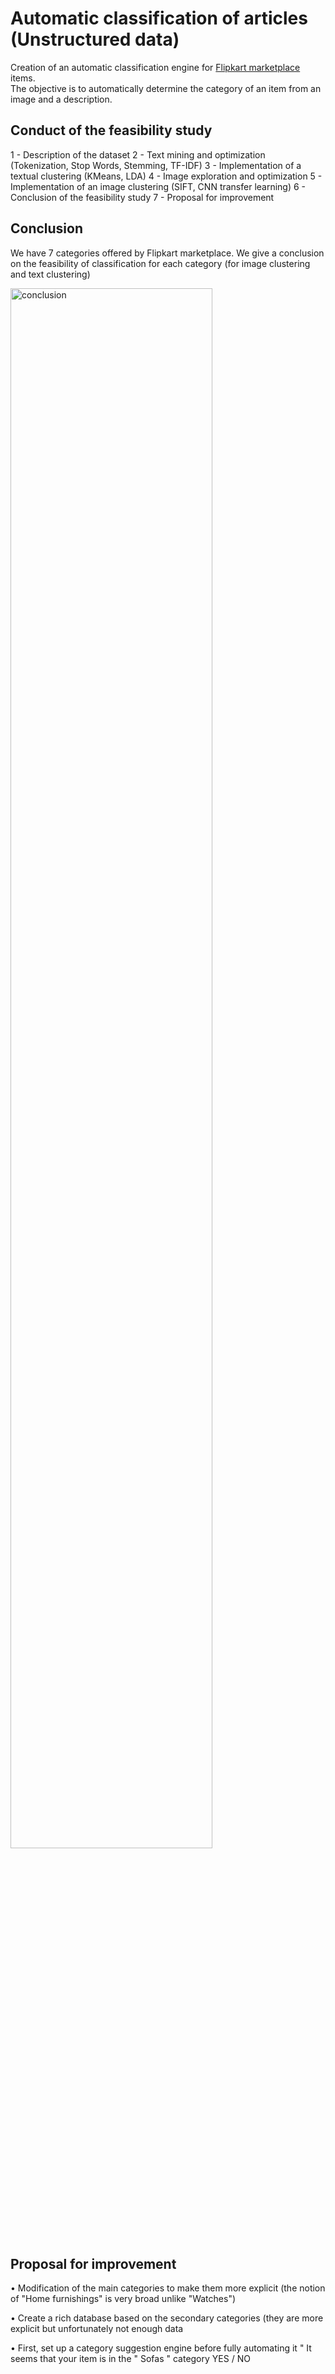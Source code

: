 # Automatic classification of articles (Unstructured data)
Creation of an automatic classification engine for 
<a href="https://www.flipkart.com/">Flipkart marketplace</a> 
items. </br>
The objective is to automatically determine the category of an item from an image and a description.

## Conduct of the feasibility study
1 - Description of the dataset
2 - Text mining and optimization (Tokenization, Stop Words, Stemming, TF-IDF)
3 - Implementation of a textual clustering (KMeans, LDA)
4 - Image exploration and optimization
5 - Implementation of an image clustering (SIFT, CNN transfer learning)
6 - Conclusion of the feasibility study
7 - Proposal for improvement

## Conclusion

We have 7 categories offered by Flipkart marketplace. 
We give a conclusion on the feasibility of classification for each category (for image clustering and text clustering)

<img src="https://i.ibb.co/9pLqSsp/PFLIPKART-02-presentation-conclu.png" alt="conclusion" border="0" width="80%" height="80%"></br>

## Proposal for improvement

• Modification of the main categories to make them more explicit (the notion of "Home furnishings" is very broad unlike "Watches") </br>

• Create a rich database based on the secondary categories (they are more explicit but unfortunately not enough data </br>

• First, set up a category suggestion engine before fully automating it " It seems that your item is in the " Sofas " category YES / NO </br>
